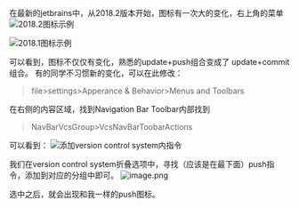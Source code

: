 在最新的jetbrains中，从2018.2版本开始，图标有一次大的变化，右上角的菜单
![2018.2图标示例](https://upload-images.jianshu.io/upload_images/6153330-8fb89560485ac127.png?imageMogr2/auto-orient/strip%7CimageView2/2/w/1240)

![2018.1图标示例](https://upload-images.jianshu.io/upload_images/6153330-70ed830c21b97c4b.png?imageMogr2/auto-orient/strip%7CimageView2/2/w/1240)

可以看到，图标不仅仅有变化，熟悉的update+push组合变成了 update+commit组合。
有的同学不习惯新的变化，可以在此修改：

> file>settings>Apperance & Behavior>Menus and Toolbars

在右侧的内容区域，找到Navigation Bar Toolbar内部找到
> NavBarVcsGroup>VcsNavBarToobarActions

可以看到：
![添加version control system内指令](https://upload-images.jianshu.io/upload_images/6153330-4219e7ec990ff144.png?imageMogr2/auto-orient/strip%7CimageView2/2/w/1240)

我们在version control system折叠选项中，寻找（应该是在最下面）push指令，添加到对应的分组中即可。
![image.png](https://upload-images.jianshu.io/upload_images/6153330-5eeae0450e72c673.png?imageMogr2/auto-orient/strip%7CimageView2/2/w/1240)

选中之后，就会出现和我一样的push图标。
